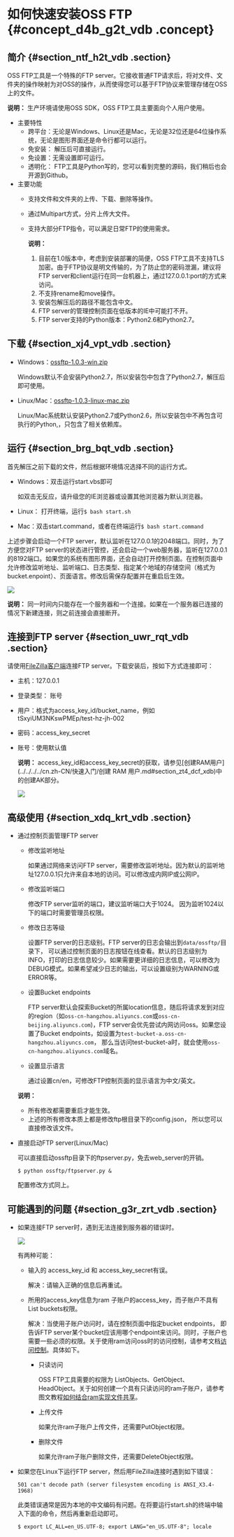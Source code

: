 # 如何快速安装OSS FTP {#concept_d4b_g2t_vdb .concept}

## 简介 {#section_ntf_h2t_vdb .section}

OSS FTP工具是一个特殊的FTP server。它接收普通FTP请求后，将对文件、文件夹的操作映射为对OSS的操作，从而使得您可以基于FTP协议来管理存储在OSS上的文件。

**说明：** 生产环境请使用OSS SDK，OSS FTP工具主要面向个人用户使用。

-   主要特性
    -   跨平台：无论是Windows、Linux还是Mac，无论是32位还是64位操作系统，无论是图形界面还是命令行都可以运行。
    -   免安装： 解压后可直接运行。
    -   免设置：无需设置即可运行。
    -   透明化： FTP工具是Python写的，您可以看到完整的源码，我们稍后也会开源到Github。
-   主要功能
    -   支持文件和文件夹的上传、下载、删除等操作。
    -   通过Multipart方式，分片上传大文件。
    -   支持大部分FTP指令，可以满足日常FTP的使用需求。

        **说明：** 

        1.  目前在1.0版本中，考虑到安装部署的简便，OSS FTP工具不支持TLS加密。由于FTP协议是明文传输的，为了防止您的密码泄漏，建议将FTP server和client运行在同一台机器上，通过127.0.0.1:port的方式来访问。
        2.  不支持rename和move操作。
        3.  安装包解压后的路径不能包含中文。
        4.  FTP server的管理控制页面在低版本的IE中可能打不开。
        5.  FTP server支持的Python版本：Python2.6和Python2.7。

## 下载 {#section_xj4_vpt_vdb .section}

-   Windows：[ossftp-1.0.3-win.zip](http://gosspublic.alicdn.com/ossftp/ossftp-1.0.3-win.zip)

    Windows默认不会安装Python2.7，所以安装包中包含了Python2.7，解压后即可使用。

-   Linux/Mac：[ossftp-1.0.3-linux-mac.zip](http://gosspublic.alicdn.com/ossftp/ossftp-1.0.3-linux-mac.zip)

    Linux/Mac系统默认安装Python2.7或Python2.6，所以安装包中不再包含可执行的Python,，只包含了相关依赖库。


## 运行 {#section_brg_bqt_vdb .section}

首先解压之前下载的文件，然后根据环境情况选择不同的运行方式。

-   Windows：双击运行start.vbs即可

    如双击无反应，请升级您的IE浏览器或设置其他浏览器为默认浏览器。

-   Linux： 打开终端，运行`$ bash start.sh`
-   Mac：双击start.command，或者在终端运行`$ bash start.command`

上述步骤会启动一个FTP server，默认监听在127.0.0.1的2048端口。同时，为了方便您对FTP server的状态进行管控，还会启动一个web服务器，监听在127.0.0.1的8192端口。如果您的系统有图形界面，还会自动打开控制页面。在控制页面中允许修改监听地址、监听端口、日志类型、指定某个地域的存储空间（格式为bucket.enpoint）、页面语言。修改后需保存配置并在重启后生效。

![](http://static-aliyun-doc.oss-cn-hangzhou.aliyuncs.com/assets/img/4864/154452153310880_zh-CN.png)

**说明：** 同一时间内只能存在一个服务器和一个连接。如果在一个服务器已连接的情况下新建连接，则之前连接会直接断开。

## 连接到FTP server {#section_uwr_rqt_vdb .section}

请使用[FileZilla客户端](https://filezilla-project.org/?spm=a2c4g.11186623.2.6.bqHidZ)连接FTP server。下载安装后，按如下方式连接即可：

-   主机：127.0.0.1
-   登录类型： 账号
-   用户：格式为access\_key\_id/bucket\_name，例如tSxyiUM3NKswPMEp/test-hz-jh-002
-   密码：access\_key\_secret
-   账号：使用默认值

    **说明：** access\_key\_id和access\_key\_secret的获取，请参见[创建RAM用户](../../../../cn.zh-CN/快速入门/创建 RAM 用户.md#section_zt4_dcf_xdb)中的创建AK部分。

    ![](http://static-aliyun-doc.oss-cn-hangzhou.aliyuncs.com/assets/img/4864/154452153310881_zh-CN.png)


## 高级使用 {#section_xdq_krt_vdb .section}

-   通过控制页面管理FTP server

    -   修改监听地址

        如果通过网络来访问FTP server，需要修改监听地址。因为默认的监听地址127.0.0.1只允许来自本地的访问。可以修改成内网IP或公网IP。

    -   修改监听端口

        修改FTP server监听的端口，建议监听端口大于1024。 因为监听1024以下的端口时需要管理员权限。

    -   修改日志等级

        设置FTP server的日志级别。FTP server的日志会输出到`data/ossftp/`目录下， 可以通过控制页面的日志按钮在线查看。默认的日志级别为INFO，打印的日志信息较少。如果需要更详细的日志信息，可以修改为DEBUG模式。如果希望减少日志的输出，可以设置级别为WARNING或ERROR等。

    -   设置Bucket endpoints

        FTP server默认会探索Bucket的所属location信息，随后将请求发到对应的region（如`oss-cn-hangzhou.aliyuncs.com`或`oss-cn-beijing.aliyuncs.com`\)，FTP server会优先尝试内网访问oss。如果您设置了Bucket endpoints，如设置为`test-bucket-a.oss-cn-hangzhou.aliyuncs.com`， 那么当访问test-bucket-a时，就会使用`oss-cn-hangzhou.aliyuncs.com`域名。

    -   设置显示语言

        通过设置cn/en，可修改FTP控制页面的显示语言为中文/英文。

    **说明：** 

    -   所有修改都需要重启才能生效。
    -   上述的所有修改本质上都是修改ftp根目录下的config.json， 所以您可以直接修改该文件。
-   直接启动FTP server\(Linux/Mac\)

    可以直接启动ossftp目录下的ftpserver.py，免去web\_server的开销。

    ```
    $ python ossftp/ftpserver.py &
    ```

    配置修改方式同上。


## 可能遇到的问题 {#section_g3r_zrt_vdb .section}

-   如果连接FTP server时，遇到无法连接到服务器的错误时。

    ![](http://static-aliyun-doc.oss-cn-hangzhou.aliyuncs.com/assets/img/4864/15445215332521_zh-CN.png)

    有两种可能：

    -   输入的 access\_key\_id 和 access\_key\_secret有误。

        解决：请输入正确的信息后再重试。

    -   所用的access\_key信息为ram 子账户的access\_key，而子账户不具有List buckets权限。

        解决：当使用子账户访问时，请在控制页面中指定bucket endpoints， 即告诉FTP server某个bucket应该用哪个endpoint来访问。同时，子账户也需要一些必须的权限。关于使用ram访问oss时的访问控制，请参考文档[访问控制](../../../../cn.zh-CN/开发指南/访问与控制/访问控制.md#)。具体如下。

        -   只读访问

            OSS FTP工具需要的权限为 ListObjects、GetObject、HeadObject。关于如何创建一个具有只读访问的ram子账户，请参考图文教程[如何结合ram实现文件共享](cn.zh-CN/常用工具/ossftp/如何结合RAM实现文件共享.md#)。

        -   上传文件

            如果允许ram子账户上传文件，还需要PutObject权限。

        -   删除文件

            如果允许ram子账户删除文件，还需要DeleteObject权限。

-   如果您在Linux下运行FTP server，然后用FileZilla连接时遇到如下错误：

    ```
    501 can't decode path (server filesystem encoding is ANSI_X3.4-1968)
    ```

    此类错误通常是因为本地的中文编码有问题。在将要运行start.sh的终端中输入下面的命令，然后再重新启动即可。

    ```
    $ export LC_ALL=en_US.UTF-8; export LANG="en_US.UTF-8"; locale
    ```


